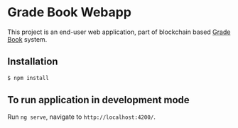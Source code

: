 # Grade Book Webapp

This project is an end-user web application, part of blockchain based [Grade Book](https://github.com/konradr33/grade-book-network) system.

## Installation

```bash
$ npm install
```

## To run application in development mode

Run `ng serve`, navigate to `http://localhost:4200/`.

